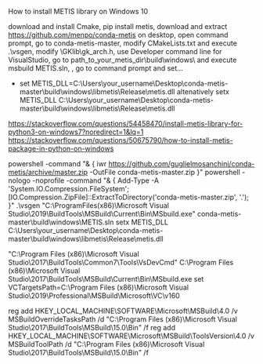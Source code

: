 How to install METIS library on Windows 10

download and install Cmake, pip install metis, download and extract https://github.com/menpo/conda-metis on desktop,
open command prompt, go to conda-metis-master, modify CMakeLists.txt and execute .\vsgen, modify \GKlib\gk_arch.h,
use Developer command line for VisualStudio, go to path_to_your_metis_dir\build\windows\ and execute msbuild METIS.sln,
, go to command prompt and set...

- set METIS_DLL=C:\Users\your_username\Desktop\conda-metis-master\build\windows\libmetis\Release\metis.dll
altenatively setx METIS_DLL C:\Users\your_username\Desktop\conda-metis-master\build\windows\libmetis\Release\metis.dll

https://stackoverflow.com/questions/54458470/install-metis-library-for-python3-on-windows7?noredirect=1&lq=1
https://stackoverflow.com/questions/50675790/how-to-install-metis-package-in-python-on-windows

powershell -command "& { iwr https://github.com/guglielmosanchini/conda-metis/archive/master.zip -OutFile conda-metis-master.zip }"
powershell -nologo -noprofile -command "& { Add-Type -A 'System.IO.Compression.FileSystem'; [IO.Compression.ZipFile]::ExtractToDirectory('conda-metis-master.zip', '.'); }"
.\vsgen
"C:\ProgramFiles(x86)\Microsoft Visual Studio\2019\BuildTools\MSBuild\Current\Bin\MSbuild.exe" conda-metis-master\build\windows\METIS.sln
setx METIS_DLL C:\Users\your_username\Desktop\conda-metis-master\build\windows\libmetis\Release\metis.dll


"C:\Program Files (x86)\Microsoft Visual Studio\2017\BuildTools\Common7\Tools\VsDevCmd"
C:\Program Files (x86)\Microsoft Visual Studio\2017\BuildTools\MSBuild\Current\Bin\MSbuild.exe
set VCTargetsPath=C:\Program Files (x86)\Microsoft Visual Studio\2019\Professional\MSBuild\Microsoft\VC\v160

reg add HKEY_LOCAL_MACHINE\SOFTWARE\Microsoft\MSBuild\4.0 /v MSBuildOverrideTasksPath /d "C:\Program Files (x86)\Microsoft Visual Studio\2017\BuildTools\MSBuild\15.0\Bin" /f
reg add HKEY_LOCAL_MACHINE\SOFTWARE\Microsoft\MSBuild\ToolsVersion\4.0 /v MSBuildToolPath /d "C:\Program Files (x86)\Microsoft Visual Studio\2017\BuildTools\MSBuild\15.0\Bin" /f